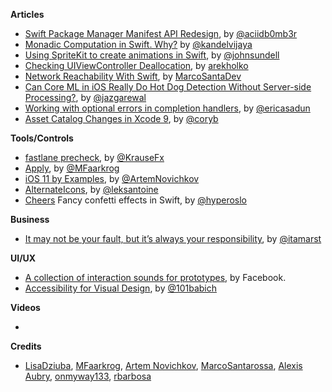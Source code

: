 
**Articles**

* [Swift Package Manager Manifest API Redesign](https://swift.org/blog/swift-package-manager-manifest-api-redesign/), by [@aciidb0mb3r](https://twitter.com/aciidb0mb3r/)
* [Monadic Computation in Swift. Why?](https://kandelvijaya.com/2017/06/25/whymondaiccomputation/) by [@kandelvijaya](https://twitter.com/kandelvijaya)
* [Using SpriteKit to create animations in Swift](https://www.swiftbysundell.com/posts/using-spritekit-to-create-animations-in-swift), by [@johnsundell](https://twitter.com/johnsundell)
* [Checking UIViewController Deallocation](http://holko.pl/2017/06/26/checking-uiviewcontroller-deallocation/), by [arekholko](https://twitter.com/arekholko)
* [Network Reachability With Swift](https://marcosantadev.com/network-reachability-swift/), by [MarcoSantaDev](https://twitter.com/MarcoSantaDev)
* [Can Core ML in iOS Really Do Hot Dog Detection Without Server-side Processing?](https://savvyapps.com/blog/core-ml-ios-hot-dog-detection-no-server), by [@jazgarewal](https://twitter.com/jazgarewal)
* [Working with optional errors in completion handlers](http://ericasadun.com/2017/06/27/working-with-optional-errors-in-completion-handlers/), by [@ericasadun](https://twitter.com/ericasadun)
* [Asset Catalog Changes in Xcode 9](http://martiancraft.com/blog/2017/06/xcode9-assets/), by [@coryb](https://twitter.com/coryb)


**Tools/Controls**

* [fastlane precheck](https://fabric.io/blog/introducing-fastlane-precheck), by [@KrauseFx](https://twitter.com/KrauseFx)
* [Apply](https://github.com/mfaarkrog/apply), by [@MFaarkrog](https://twitter.com/mfaarkrog)
* [iOS 11 by Examples](https://github.com/artemnovichkov/iOS-11-by-Examples), by [@ArtemNovichkov](https://twitter.com/iosartem)
* [AlternateIcons](https://github.com/alexaubry/alternate-icons), by [@leksantoine](https://twitter.com/leksantoine)
* [Cheers](https://github.com/hyperoslo/Cheers)  Fancy confetti effects in Swift, by [@hyperoslo](https://github.com/hyperoslo)

**Business**

* [It may not be your fault, but it’s always your responsibility](https://codewithoutrules.com/2017/06/27/its-always-your-fault-in-practice/), by [@itamarst](https://twitter.com/itamarst)

**UI/UX**

* [A collection of interaction sounds for prototypes](http://facebook.design/soundkit), by Facebook. 
* [Accessibility for Visual Design](http://www.uxbooth.com/articles/accessibility-visual-design/), by [@101babich](https://twitter.com/101babich)

**Videos**

*

**Credits**

* [LisaDziuba](https://github.com/lisadziuba), [MFaarkrog](https://github.com/mfaarkrog), [Artem Novichkov](https://github.com/artemnovichkov), [MarcoSantarossa](https://github.com/MarcoSantarossa), [Alexis Aubry](https://github.com/alexaubry), [onmyway133](https://github.com/onmyway133), [rbarbosa](https://github.com/rbarbosa)
